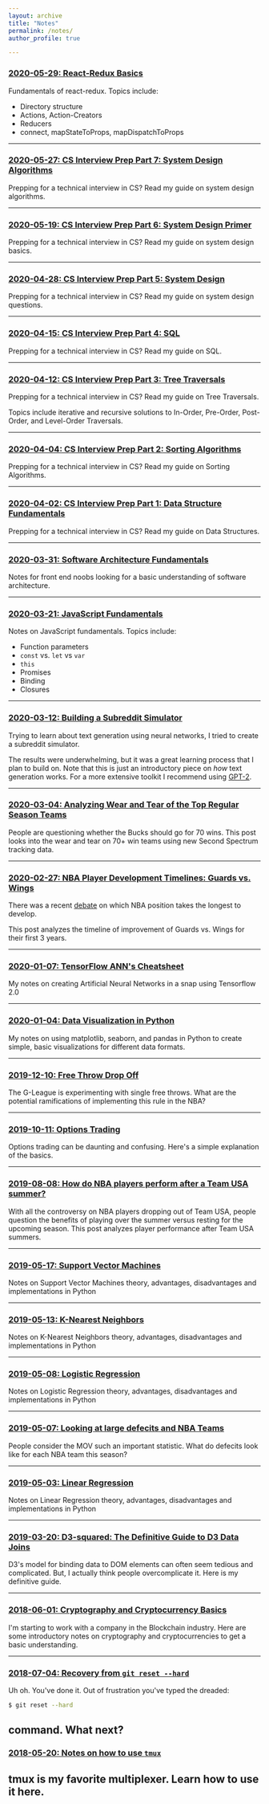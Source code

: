 ```yaml
---
layout: archive
title: "Notes"
permalink: /notes/
author_profile: true

---
```


### [2020-05-29: React-Redux Basics](/notes/2020/05/29/react-redux)

Fundamentals of react-redux. Topics include:
* Directory structure
* Actions, Action-Creators
* Reducers
* connect, mapStateToProps, mapDispatchToProps

---

### [2020-05-27: CS Interview Prep Part 7: System Design Algorithms](/notes/2020/05/27/system-design-algorithms)

Prepping for a technical interview in CS? Read my guide on system design algorithms.

---

### [2020-05-19: CS Interview Prep Part 6: System Design Primer](/notes/2020/05/19/system-design-primer)

Prepping for a technical interview in CS? Read my guide on system design basics.

---

### [2020-04-28: CS Interview Prep Part 5: System Design](/notes/2020/04/28/system-design)

Prepping for a technical interview in CS? Read my guide on system design questions.

---

### [2020-04-15: CS Interview Prep Part 4: SQL](/notes/2020/04/15/sql)

Prepping for a technical interview in CS? Read my guide on SQL.

---

### [2020-04-12: CS Interview Prep Part 3: Tree Traversals](/notes/2020/04/12/tree-traversals)

Prepping for a technical interview in CS? Read my guide on Tree Traversals.

Topics include iterative and recursive solutions to In-Order, Pre-Order, Post-Order, and Level-Order Traversals.

---

### [2020-04-04: CS Interview Prep Part 2: Sorting Algorithms](/notes/2020/04/04/sorting-algorithms)

Prepping for a technical interview in CS? Read my guide on Sorting Algorithms.

---

### [2020-04-02: CS Interview Prep Part 1: Data Structure Fundamentals](/notes/2020/04/02/data-structures)

Prepping for a technical interview in CS? Read my guide on Data Structures.

---

### [2020-03-31: Software Architecture Fundamentals](/notes/2020/03/31/software-architecture)

Notes for front end noobs looking for a basic understanding of software architecture.

---

### [2020-03-21: JavaScript Fundamentals](/notes/2020/03/21/javascript-fundamentals)

Notes on JavaScript fundamentals. Topics include:
* Function parameters
* `const` vs. `let` vs `var`
* `this`
* Promises
* Binding
* Closures

---

### [2020-03-12: Building a Subreddit Simulator](/notes/2020/03/12/subreddit-simulator)

Trying to learn about text generation using neural networks, I tried to create a subreddit simulator.

The results were underwhelming, but it was a great learning process that I plan to build on. Note that this is just an introductory piece on *how* text generation works. For a more extensive toolkit I recommend using [GPT-2](https://openai.com/blog/better-language-models/).

---

### [2020-03-04: Analyzing Wear and Tear of the Top Regular Season Teams](/notes/2020/03/04/wear-tear)

People are questioning whether the Bucks should go for 70 wins. This post looks into the wear and tear on 70+ win teams using new Second Spectrum tracking data.

---
### [2020-02-27: NBA Player Development Timelines: Guards vs. Wings](/notes/2020/02/27/player-development)

There was a recent [debate]((https://twitter.com/samesfandiari/status/1231947582051454982)) on which NBA position takes the longest to develop.

This post analyzes the timeline of improvement of Guards vs. Wings for their first 3 years.

---
### [2020-01-07: TensorFlow ANN's Cheatsheet](/notes/2020/01/07/tensorflow-anns)

My notes on creating Artificial Neural Networks in a snap using Tensorflow 2.0

---

### [2020-01-04: Data Visualization in Python](/notes/2020/01/04/data-visualization-python)

My notes on using matplotlib, seaborn, and pandas in Python to create simple, basic visualizations for different data formats.


---
### [2019-12-10: Free Throw Drop Off](/notes/2019/12/10/free-throw-drop-off)

The G-League is experimenting with single free throws. What are the potential ramifications of implementing this rule in the NBA? 

---
### [2019-10-11: Options Trading](/notes/2019/10/11/options-trading)

Options trading can be daunting and confusing. Here's a simple explanation of the basics.

---

### [2019-08-08: How do NBA players perform after a Team USA summer?](/notes/2019/08/08/team-usa)

With all the controversy on NBA players dropping out of Team USA, people question the benefits of playing over the summer versus resting for the upcoming season. This post analyzes player performance after Team USA summers.

---

### [2019-05-17: Support Vector Machines](/notes/2019/05/17/svms)

Notes on Support Vector Machines theory, advantages, disadvantages and implementations in Python

---

### [2019-05-13: K-Nearest Neighbors](/notes/2019/05/13/knns)

Notes on K-Nearest Neighbors theory, advantages, disadvantages and implementations in Python

---

### [2019-05-08: Logistic Regression](/notes/2019/05/08/logistic-regression)

Notes on Logistic Regression theory, advantages, disadvantages and implementations in Python

---

### [2019-05-07: Looking at large defecits and NBA Teams](/notes/2019/05/07/nba-defecits)

People consider the MOV such an important statistic. What do defecits look like for each NBA team this season?

---

### [2019-05-03: Linear Regression](/notes/2019/05/03/linear-regression)

Notes on Linear Regression theory, advantages, disadvantages and implementations in Python

---

### [2019-03-20: D3-squared: The Definitive Guide to D3 Data Joins](/notes/2019/03/20/data-joins)

D3's model for binding data to DOM elements can often seem tedious and complicated. But, I actually think people overcomplicate it. Here is my definitive guide.

---

### [2018-06-01: Cryptography and Cryptocurrency Basics](/notes/2018/06/01/crypto-notes)

I'm starting to work with a company in the Blockchain industry. Here are some introductory notes on cryptography and cryptocurrencies to get a basic understanding.

---

### [2018-07-04: Recovery from `git reset --hard`](/notes/2018/07/04/git-reset-hard)

Uh oh. You've done it. Out of frustration you've typed the dreaded: 
```bash
$ git reset --hard
```

command. What next?
---

### [2018-05-20: Notes on how to use `tmux`](/notes/2018/05/20/tmux-notes)

tmux is my favorite multiplexer. Learn how to use it here.
---
